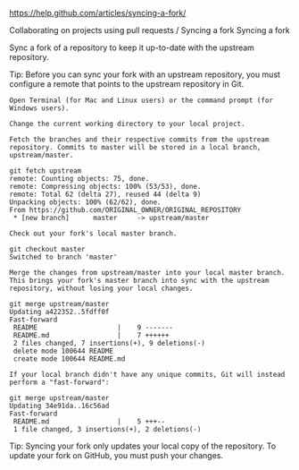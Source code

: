﻿https://help.github.com/articles/syncing-a-fork/


Collaborating on projects using pull requests / Syncing a fork
Syncing a fork

Sync a fork of a repository to keep it up-to-date with the upstream repository.

Tip: Before you can sync your fork with an upstream repository, you must configure a remote that points to the upstream repository in Git.

    Open Terminal (for Mac and Linux users) or the command prompt (for Windows users).

    Change the current working directory to your local project.

    Fetch the branches and their respective commits from the upstream repository. Commits to master will be stored in a local branch, upstream/master.

    git fetch upstream
    remote: Counting objects: 75, done.
    remote: Compressing objects: 100% (53/53), done.
    remote: Total 62 (delta 27), reused 44 (delta 9)
    Unpacking objects: 100% (62/62), done.
    From https://github.com/ORIGINAL_OWNER/ORIGINAL_REPOSITORY
     * [new branch]      master     -> upstream/master

    Check out your fork's local master branch.

    git checkout master
    Switched to branch 'master'

    Merge the changes from upstream/master into your local master branch. This brings your fork's master branch into sync with the upstream repository, without losing your local changes.

    git merge upstream/master
    Updating a422352..5fdff0f
    Fast-forward
     README                    |    9 -------
     README.md                 |    7 ++++++
     2 files changed, 7 insertions(+), 9 deletions(-)
     delete mode 100644 README
     create mode 100644 README.md

    If your local branch didn't have any unique commits, Git will instead perform a "fast-forward":

    git merge upstream/master
    Updating 34e91da..16c56ad
    Fast-forward
     README.md                 |    5 +++--
     1 file changed, 3 insertions(+), 2 deletions(-)

Tip: Syncing your fork only updates your local copy of the repository. To update your fork on GitHub, you must push your changes.
